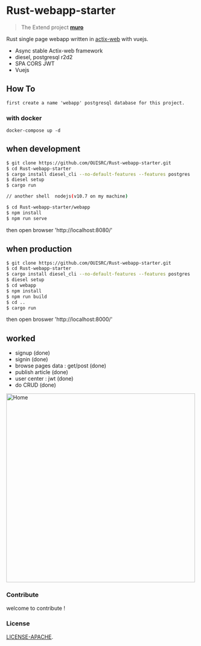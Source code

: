 # Rust-webapp-starter
> The Extend project **[muro](https://github.com/OUISRC/muro)**

Rust single page webapp written in [actix-web](https://github.com/actix/actix-web) with vuejs.
- Async stable Actix-web framework 
- diesel, postgresql r2d2
- SPA CORS JWT
- Vuejs

## How To
    first create a name 'webapp' postgresql database for this project.

### with docker

```
docker-compose up -d
```

## when development 
```bash
$ git clone https://github.com/OUISRC/Rust-webapp-starter.git
$ cd Rust-webapp-starter
$ cargo install diesel_cli --no-default-features --features postgres
$ diesel setup
$ cargo run

// another shell  nodejs(v10.7 on my machine)

$ cd Rust-webapp-starter/webapp
$ npm install
$ npm run serve
```
then open browser 'http://localhost:8080/'

## when production

```bash
$ git clone https://github.com/OUISRC/Rust-webapp-starter.git
$ cd Rust-webapp-starter
$ cargo install diesel_cli --no-default-features --features postgres
$ diesel setup
$ cd webapp
$ npm install
$ npm run build
$ cd ..
$ cargo run
```
then open broswer 'http://localhost:8000/'

## worked
- signup (done)
- signin (done)
- browse pages data : get/post (done)
- publish article (done)
- user center : jwt (done)
- do CRUD (done)

<img alt="Home" height="500" src="https://raw.githubusercontent.com/OUISRC/Rust-webapp-starter/master/001.png">

### Contribute
 
welcome to contribute !

### License

[LICENSE-APACHE](https://github.com/OUIRC/Rust-webapp-starter/blob/master/LICENSE).
